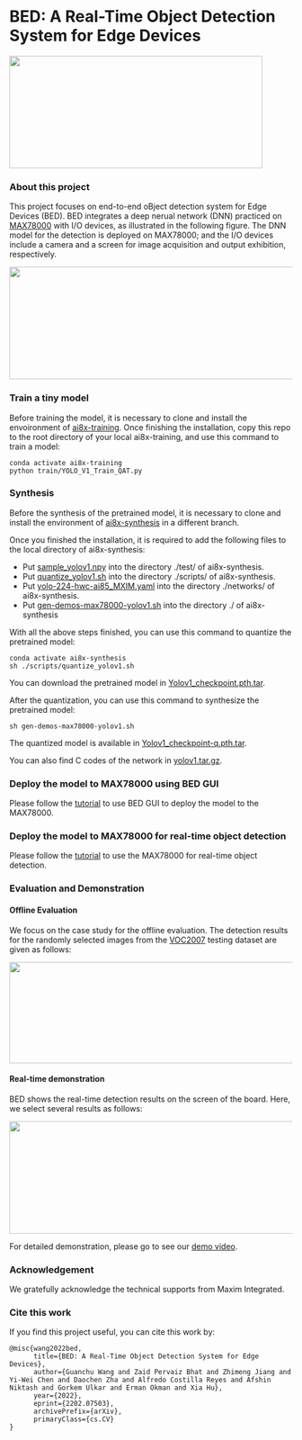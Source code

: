 # BED: A Real-Time Object Detection System for Edge Devices
<img width="450" height="200" src="https://github.com/datamllab/BED_main/blob/main/figure/BED_logo.png">


### About this project

This project focuses on end-to-end oBject
detection system for Edge Devices (BED).
BED integrates a deep nerual network (DNN) practiced on [MAX78000](https://www.maximintegrated.com/en/products/microcontrollers/MAX78000.html) with I/O devices, as illustrated in the following figure. 
The DNN model for the detection is deployed on MAX78000; 
and the I/O devices include a camera and a screen for image acquisition and output exhibition, respectively. 

<div align=center>
<img width="600" height="200" src="https://github.com/datamllab/BED_main/blob/main/figure/sys_config-p.png">
</div>

### Train a tiny model

Before training the model, it is necessary to clone and install the envoironment of [ai8x-training](https://github.com/MaximIntegratedAI/ai8x-training).
Once finishing the installation, copy this repo to the root directory of your local ai8x-training, and use this command to train a model:

````angular2html
conda activate ai8x-training
python train/YOLO_V1_Train_QAT.py
````

### Synthesis

Before the synthesis of the pretrained model, it is necessary to clone and install the environment of [ai8x-synthesis](https://github.com/MaximIntegratedAI/ai8x-synthesis) in a different branch.

Once you finished the installation, it is required to add the following files to the local directory of ai8x-synthesis: 

* Put [sample_yolov1.npy](https://github.com/datamllab/BED_main/blob/main/synthesis/sample_yolov1.npy) into the directory ./test/ of ai8x-synthesis. 
* Put [quantize_yolov1.sh](https://github.com/datamllab/BED_main/blob/main/synthesis/quantize_yolov1.sh) into the directory ./scripts/ of ai8x-synthesis.
* Put [yolo-224-hwc-ai85_MXIM.yaml](https://github.com/datamllab/BED_main/blob/main/synthesis/yolo-224-hwc-ai85_MXIM.yaml) into the directory ./networks/ of ai8x-synthesis.
* Put [gen-demos-max78000-yolov1.sh](https://github.com/datamllab/BED_main/blob/main/synthesis/gen-demos-max78000-yolov1.sh) into the directory ./ of ai8x-synthesis

With all the above steps finished, you can use this command to quantize the pretrained model: 
````angular2html
conda activate ai8x-synthesis
sh ./scripts/quantize_yolov1.sh
````
You can download the pretrained model in [Yolov1_checkpoint.pth.tar](https://drive.google.com/file/d/10BCA0byHfDFE2s4xJOUvejPUUpeKn3Dl/view?usp=sharing).

After the quantization, you can use this command to synthesize the pretrained model: 
````angular2html
sh gen-demos-max78000-yolov1.sh
````
The quantized model is available in [Yolov1_checkpoint-q.pth.tar](https://drive.google.com/file/d/1tEel8Aj_5oA53nRas0ymtq3rMoQyBkhv/view?usp=sharing).

You can also find C codes of the network in [yolov1.tar.gz](https://drive.google.com/file/d/1Yc6HqcvCKhMHxP_wmVcuUgbLqq-bzoQy/view?usp=sharing).

### Deploy the model to MAX78000 using BED GUI

Please follow the [tutorial](https://github.com/datamllab/BED_GUI) to use BED GUI to deploy the model to the MAX78000. 

### Deploy the model to MAX78000 for real-time object detection

Please follow the [tutorial](https://github.com/datamllab/BED_camera) to use the MAX78000 for real-time object detection.

### Evaluation and Demonstration

#### Offline Evaluation

We focus on the case study for the offline evaluation. The detection results for the randomly selected images from the [VOC2007](http://host.robots.ox.ac.uk/pascal/VOC/voc2007/index.html) testing dataset are given as follows: 

<div align=center>
<img width="1000" height="180" src="https://github.com/datamllab/BED_main/blob/main/figure/offline_results2.png">
</div>

#### Real-time demonstration

BED shows the real-time detection results on the screen of the board. Here, we select several results as follows:

<div align=center>
<img width="1000" height="200" src="https://github.com/datamllab/BED_main/blob/main/figure/real_results_more.png">
</div>

For detailed demonstration, please go to see our [demo video](https://www.youtube.com/watch?v=cFR1IYRFal8).


### Acknowledgement

We gratefully acknowledge the technical supports from Maxim Integrated.

### Cite this work

If you find this project useful, you can cite this work by:

````angular2html
@misc{wang2022bed,
      title={BED: A Real-Time Object Detection System for Edge Devices}, 
      author={Guanchu Wang and Zaid Pervaiz Bhat and Zhimeng Jiang and Yi-Wei Chen and Daochen Zha and Alfredo Costilla Reyes and Afshin Niktash and Gorkem Ulkar and Erman Okman and Xia Hu},
      year={2022},
      eprint={2202.07503},
      archivePrefix={arXiv},
      primaryClass={cs.CV}
}
````
